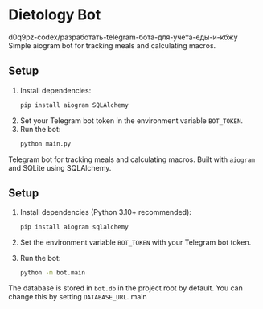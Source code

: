 # Dietology Bot

d0q9pz-codex/разработать-telegram-бота-для-учета-еды-и-кбжу
Simple aiogram bot for tracking meals and calculating macros.

## Setup
1. Install dependencies:
   ```bash
   pip install aiogram SQLAlchemy
   ```
2. Set your Telegram bot token in the environment variable `BOT_TOKEN`.
3. Run the bot:
   ```bash
   python main.py
   ```
Telegram bot for tracking meals and calculating macros. Built with `aiogram` and SQLite using SQLAlchemy.

## Setup

1. Install dependencies (Python 3.10+ recommended):
   ```bash
   pip install aiogram sqlalchemy
   ```
2. Set the environment variable `BOT_TOKEN` with your Telegram bot token.

3. Run the bot:
   ```bash
   python -m bot.main
   ```

The database is stored in `bot.db` in the project root by default. You can change this by setting `DATABASE_URL`.
main
